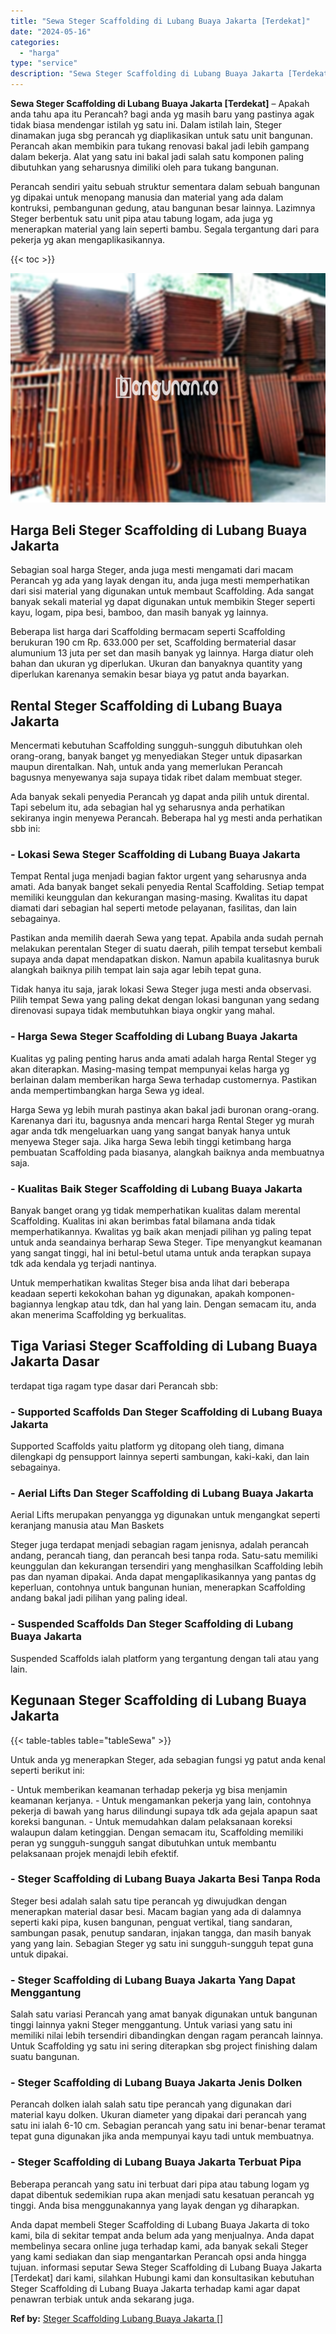 ```yaml
---
title: "Sewa Steger Scaffolding di Lubang Buaya Jakarta [Terdekat]"
date: "2024-05-16"
categories: 
  - "harga"
type: "service"
description: "Sewa Steger Scaffolding di Lubang Buaya Jakarta [Terdekat]. Anda dapat membeli Steger Scaffolding di Lubang Buaya Jakarta di toko kami, bila di sekitar tempa..."
---
```


**Sewa Steger Scaffolding di Lubang Buaya Jakarta \[Terdekat\]** – Apakah anda tahu apa itu Perancah? bagi anda yg masih baru yang pastinya agak tidak biasa mendengar istilah yg satu ini. Dalam istilah lain, Steger dinamakan juga sbg perancah yg diaplikasikan untuk satu unit bangunan. Perancah akan membikin para tukang renovasi bakal jadi lebih gampang dalam bekerja. Alat yang satu ini bakal jadi salah satu komponen paling dibutuhkan yang seharusnya dimiliki oleh para tukang bangunan.

Perancah sendiri yaitu sebuah struktur sementara dalam sebuah bangunan yg dipakai untuk menopang manusia dan material yang ada dalam kontruksi, pembangunan gedung, atau bangunan besar lainnya. Lazimnya Steger berbentuk satu unit pipa atau tabung logam, ada juga yg menerapkan material yang lain seperti bambu. Segala tergantung dari para pekerja yg akan mengaplikasikannya.

{{< toc >}}

![Sewa Steger Scaffolding di Lubang Buaya Jakarta [Terdekat]](/images/sewa-scaffolding-steger-13.png)

## Harga Beli Steger Scaffolding di Lubang Buaya Jakarta

Sebagian soal harga Steger, anda juga mesti mengamati dari macam Perancah yg ada yang layak dengan itu, anda juga mesti memperhatikan dari sisi material yang digunakan untuk membaut Scaffolding. Ada sangat banyak sekali material yg dapat digunakan untuk membikin Steger seperti kayu, logam, pipa besi, bamboo, dan masih banyak yg lainnya.

Beberapa list harga dari Scaffolding bermacam seperti Scaffolding berukuran 190 cm Rp. 633.000 per set, Scaffolding bermaterial dasar alumunium 13 juta per set dan masih banyak yg lainnya. Harga diatur oleh bahan dan ukuran yg diperlukan. Ukuran dan banyaknya quantity yang diperlukan karenanya semakin besar biaya yg patut anda bayarkan.

## Rental Steger Scaffolding di Lubang Buaya Jakarta

Mencermati kebutuhan Scaffolding sungguh-sungguh dibutuhkan oleh orang-orang, banyak banget yg menyediakan Steger untuk dipasarkan maupun direntalkan. Nah, untuk anda yang memerlukan Perancah bagusnya menyewanya saja supaya tidak ribet dalam membuat steger.

Ada banyak sekali penyedia Perancah yg dapat anda pilih untuk dirental. Tapi sebelum itu, ada sebagian hal yg seharusnya anda perhatikan sekiranya ingin menyewa Perancah. Beberapa hal yg mesti anda perhatikan sbb ini:

### \- Lokasi Sewa Steger Scaffolding di Lubang Buaya Jakarta

Tempat Rental juga menjadi bagian faktor urgent yang seharusnya anda amati. Ada banyak banget sekali penyedia Rental Scaffolding. Setiap tempat memiliki keunggulan dan kekurangan masing-masing. Kwalitas itu dapat diamati dari sebagian hal seperti metode pelayanan, fasilitas, dan lain sebagainya.

Pastikan anda memilih daerah Sewa yang tepat. Apabila anda sudah pernah melakukan perentalan Steger di suatu daerah, pilih tempat tersebut kembali supaya anda dapat mendapatkan diskon. Namun apabila kualitasnya buruk alangkah baiknya pilih tempat lain saja agar lebih tepat guna.

Tidak hanya itu saja, jarak lokasi Sewa Steger juga mesti anda observasi. Pilih tempat Sewa yang paling dekat dengan lokasi bangunan yang sedang direnovasi supaya tidak membutuhkan biaya ongkir yang mahal.

### \- Harga Sewa Steger Scaffolding di Lubang Buaya Jakarta

Kualitas yg paling penting harus anda amati adalah harga Rental Steger yg akan diterapkan. Masing-masing tempat mempunyai kelas harga yg berlainan dalam memberikan harga Sewa terhadap customernya. Pastikan anda mempertimbangkan harga Sewa yg ideal.

Harga Sewa yg lebih murah pastinya akan bakal jadi buronan orang-orang. Karenanya dari itu, bagusnya anda mencari harga Rental Steger yg murah agar anda tdk mengeluarkan uang yang sangat banyak hanya untuk menyewa Steger saja. Jika harga Sewa lebih tinggi ketimbang harga pembuatan Scaffolding pada biasanya, alangkah baiknya anda membuatnya saja.

### \- Kualitas Baik Steger Scaffolding di Lubang Buaya Jakarta

Banyak banget orang yg tidak memperhatikan kualitas dalam merental Scaffolding. Kualitas ini akan berimbas fatal bilamana anda tidak memperhatikannya. Kwalitas yg baik akan menjadi pilihan yg paling tepat untuk anda seandainya berharap Sewa Steger. Tipe menyangkut keamanan yang sangat tinggi, hal ini betul-betul utama untuk anda terapkan supaya tdk ada kendala yg terjadi nantinya.

Untuk memperhatikan kwalitas Steger bisa anda lihat dari beberapa keadaan seperti kekokohan bahan yg digunakan, apakah komponen-bagiannya lengkap atau tdk, dan hal yang lain. Dengan semacam itu, anda akan menerima Scaffolding yg berkualitas.

## Tiga Variasi Steger Scaffolding di Lubang Buaya Jakarta Dasar

terdapat tiga ragam type dasar dari Perancah sbb:

### \- Supported Scaffolds Dan Steger Scaffolding di Lubang Buaya Jakarta

Supported Scaffolds yaitu platform yg ditopang oleh tiang, dimana dilengkapi dg pensupport lainnya seperti sambungan, kaki-kaki, dan lain sebagainya.

### \- Aerial Lifts Dan Steger Scaffolding di Lubang Buaya Jakarta

Aerial Lifts merupakan penyangga yg digunakan untuk mengangkat seperti keranjang manusia atau Man Baskets

Steger juga terdapat menjadi sebagian ragam jenisnya, adalah perancah andang, perancah tiang, dan perancah besi tanpa roda. Satu-satu memiliki keunggulan dan kekurangan tersendiri yang menghasilkan Scaffolding lebih pas dan nyaman dipakai. Anda dapat mengaplikasikannya yang pantas dg keperluan, contohnya untuk bangunan hunian, menerapkan Scaffolding andang bakal jadi pilihan yang paling ideal.

### \- Suspended Scaffolds Dan Steger Scaffolding di Lubang Buaya Jakarta

Suspended Scaffolds ialah platform yang tergantung dengan tali atau yang lain.

## Kegunaan Steger Scaffolding di Lubang Buaya Jakarta

{{< table-tables table="tableSewa" >}}

Untuk anda yg menerapkan Steger, ada sebagian fungsi yg patut anda kenal seperti berikut ini:

\- Untuk memberikan keamanan terhadap pekerja yg bisa menjamin keamanan kerjanya. - Untuk mengamankan pekerja yang lain, contohnya pekerja di bawah yang harus dilindungi supaya tdk ada gejala apapun saat koreksi bangunan. - Untuk memudahkan dalam pelaksanaan koreksi walaupun dalam ketinggian. Dengan semacam itu, Scaffolding memiliki peran yg sungguh-sungguh sangat dibutuhkan untuk membantu pelaksanaan projek menajdi lebih efektif.

### \- Steger Scaffolding di Lubang Buaya Jakarta Besi Tanpa Roda

Steger besi adalah salah satu tipe perancah yg diwujudkan dengan menerapkan material dasar besi. Macam bagian yang ada di dalamnya seperti kaki pipa, kusen bangunan, penguat vertikal, tiang sandaran, sambungan pasak, penutup sandaran, injakan tangga, dan masih banyak yang yang lain. Sebagian Steger yg satu ini sungguh-sungguh tepat guna untuk dipakai.

### \- Steger Scaffolding di Lubang Buaya Jakarta Yang Dapat Menggantung

Salah satu variasi Perancah yang amat banyak digunakan untuk bangunan tinggi lainnya yakni Steger menggantung. Untuk variasi yang satu ini memiliki nilai lebih tersendiri dibandingkan dengan ragam perancah lainnya. Untuk Scaffolding yg satu ini sering diterapkan sbg project finishing dalam suatu bangunan.

### \- Steger Scaffolding di Lubang Buaya Jakarta Jenis Dolken

Perancah dolken ialah salah satu tipe perancah yang digunakan dari material kayu dolken. Ukuran diameter yang dipakai dari perancah yang satu ini ialah 6-10 cm. Sebagian perancah yang satu ini benar-benar teramat tepat guna digunakan jika anda mempunyai kayu tadi untuk membuatnya.

### \- Steger Scaffolding di Lubang Buaya Jakarta Terbuat Pipa

Beberapa perancah yang satu ini terbuat dari pipa atau tabung logam yg dapat dibentuk sedemikian rupa akan menjadi satu kesatuan perancah yg tinggi. Anda bisa menggunakannya yang layak dengan yg diharapkan.

Anda dapat membeli Steger Scaffolding di Lubang Buaya Jakarta di toko kami, bila di sekitar tempat anda belum ada yang menjualnya. Anda dapat membelinya secara online juga terhadap kami, ada banyak sekali Steger yang kami sediakan dan siap mengantarkan Perancah opsi anda hingga tujuan. informasi seputar Sewa Steger Scaffolding di Lubang Buaya Jakarta \[Terdekat\] dari kami, silahkan Hubungi kami dan konsultasikan kebutuhan Steger Scaffolding di Lubang Buaya Jakarta terhadap kami agar dapat penawran terbiak untuk anda sekarang juga.

**Ref by:** [Steger Scaffolding Lubang Buaya Jakarta []](https://id.wikipedia.org/wiki/Steger)
